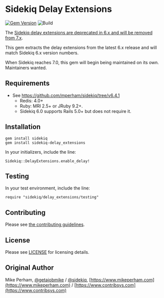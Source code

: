 Sidekiq Delay Extensions
==============

[![Gem Version](https://badge.fury.io/rb/sidekiq-delay_extensions.svg)](https://rubygems.org/gems/sidekiq-delay_extensions)
![Build](https://github.com/gemhome/sidekiq-delay_extensions/workflows/CI/badge.svg)

The [Sidekiq delay extensions are deprecated in 6.x and will be removed from 7.x](https://github.com/mperham/sidekiq/issues/5076).

This gem extracts the delay extensions from the latest 6.x release and will match
Sidekiq 6.x version numbers.  

When Sidekiq reaches 7.0, this gem will begin being maintained on its own. Maintainers wanted.

Requirements
-----------------

- See https://github.com/mperham/sidekiq/tree/v6.4.1
  - Redis: 4.0+
  - Ruby: MRI 2.5+ or JRuby 9.2+.
  - Sidekiq 6.0 supports Rails 5.0+ but does not require it.

Installation
-----------------

    gem install sidekiq
    gem install sidekiq-delay_extensions

In your initializers, include the line:

    Sidekiq::DelayExtensions.enable_delay!

Testing
-----------------

In your test environment, include the line:

    require "sidekiq/delay_extensions/testing"

Contributing
-----------------

Please see [the contributing guidelines](https://github.com/gemhome/sidekiq-delay_extensions/blob/main/.github/contributing.md).


License
-----------------

Please see [LICENSE](https://github.com/gemhome/sidekiq-delay_extensions/blob/main/LICENSE) for licensing details.


Original Author
-----------------

Mike Perham, [@getajobmike](https://twitter.com/getajobmike) / [@sidekiq](https://twitter.com/sidekiq), [https://www.mikeperham.com](https://www.mikeperham.com) / [https://www.contribsys.com](https://www.contribsys.com)
